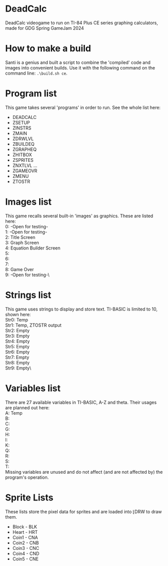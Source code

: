 # DeadCalc
DeadCalc videogame to run on TI-84 Plus CE series graphing calculators, made for GDG Spring GameJam 2024

# How to make a build
Santi is a genius and built a script to combine the 'compiled' code and images into convenient builds. Use it with the following command on the command line: `.\build.sh ce`.

# Program list
This game takes several 'programs' in order to run. See the whole list here:
* DEADCALC
* ZSETUP
* ZINSTRS
* ZMAIN
* ZDRWLVL
* ZBUILDEQ
* ZGRAPHEQ
* ZHITBOX
* ZSPRITES
* ZNXTLVL
...
* ZGAMEOVR
* ZMENU
* ZTOSTR

# Images list
This game recalls several built-in 'images' as graphics. These are listed here:\
0: -Open for testing-\
1: -Open for testing-\
2: Title Screen\
3: Graph Screen\
4: Equation Builder Screen\
5: \
6: \
7: \
8: Game Over\
9: -Open for testing-\

# Strings list
This game uses strings to display and store text. TI-BASIC is limited to 10, shown here:\
Str0: Temp\
Str1: Temp, ZTOSTR output\
Str2: Empty\
Str3: Empty\
Str4: Empty\
Str5: Empty\
Str6: Empty\
Str7: Empty\
Str8: Empty\
Str9: Empty\

# Variables list
There are 27 available variables in TI-BASIC, A-Z and theta. Their usages are planned out here:\
A: Temp\
B: \
C: \
G: \
H: \
I: \
K: \
Q: \
R: \
S: \
T: \
Missing variables are unused and do not affect (and are not affected by) the program's operation.


# Sprite Lists
These lists store the pixel data for sprites and are loaded into ⌊DRW to draw them.
* Block - BLK
* Heart - HRT
* Coin1 - CNA
* Coin2 - CNB
* Coin3 - CNC
* Coin4 - CND
* Coin5 - CNE
